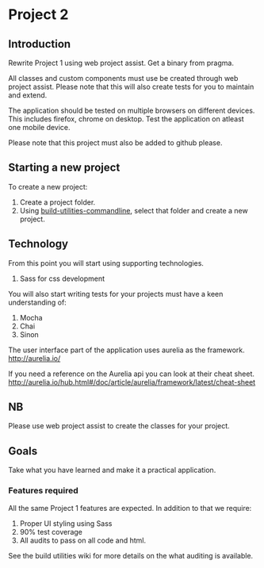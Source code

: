 # Project 2

## Introduction
Rewrite Project 1 using web project assist.
Get a binary from pragma.

All classes and custom components must use be created through web project assist.
Please note that this will also create tests for you to maintain and extend.

The application should be tested on multiple browsers on different devices.
This includes firefox, chrome on desktop. Test the application on atleast one mobile device.

Please note that this project must also be added to github please.

## Starting a new project
To create a new project: 
1. Create a project folder.
1. Using [build-utilities-commandline](https://github.com/caperavensoftware/build-utilities-commandline-2), select that folder and create a new project.

## Technology 
From this point you will start using supporting technologies.

1. Sass for css development

You will also start writing tests for your projects must have a keen understanding of:

1. Mocha
2. Chai
3. Sinon

The user interface part of the application uses aurelia as the framework.
http://aurelia.io/

If you need a reference on the Aurelia api you can look at their cheat sheet.
http://aurelia.io/hub.html#/doc/article/aurelia/framework/latest/cheat-sheet

## NB
Please use web project assist to create the classes for your project.

## Goals
Take what you have learned and make it a practical application.

### Features required
All the same Project 1 features are expected.
In addition to that we require:

1. Proper UI styling using Sass
2. 90% test coverage
3. All audits to pass on all code and html.

See the build utilities wiki for more details on the what auditing is available.
